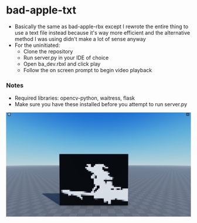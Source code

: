 # bad-apple-txt

- Basically the same as bad-apple-rbx except I rewrote the entire thing to use a text file instead because it's way more efficient and the alternative method I was using didn't make a lot of sense anyway
- For the uninitiated:
  - Clone the repository
  - Run server.py in your IDE of choice
  - Open ba_dev.rbxl and click play
  - Follow the on screen prompt to begin video playback

### Notes

- Required libraries: opencv-python, waitress, flask
- Make sure you have these installed before you attempt to run server.py

![](Thumbnail.png)
